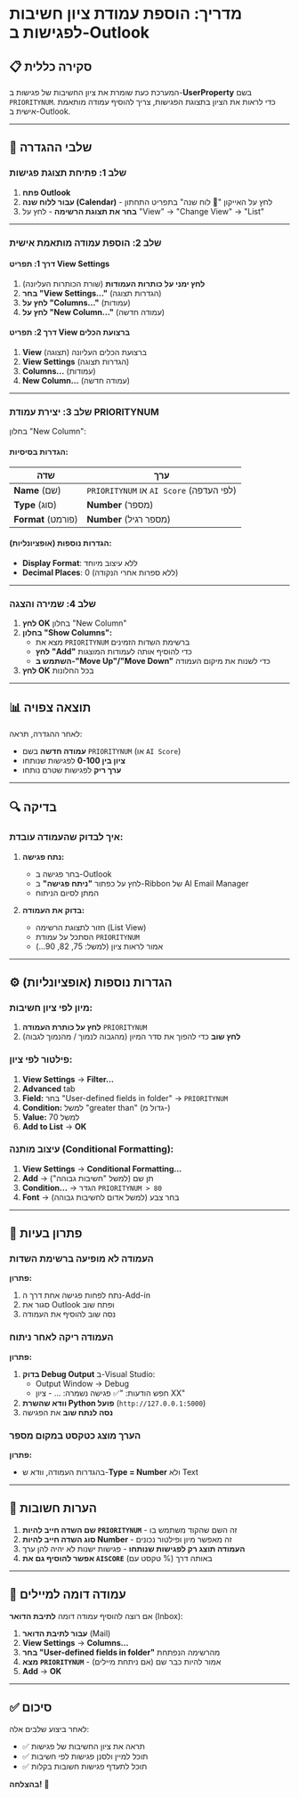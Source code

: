 # מדריך: הוספת עמודת ציון חשיבות לפגישות ב-Outlook

## 📋 סקירה כללית

המערכת כעת שומרת את ציון החשיבות של פגישות ב-**UserProperty** בשם `PRIORITYNUM`.
כדי לראות את הציון בתצוגת הפגישות, צריך להוסיף עמודה מותאמת אישית ב-Outlook.

---

## 🎯 שלבי ההגדרה

### שלב 1: פתיחת תצוגת פגישות
1. **פתח Outlook**
2. **עבור ללוח שנה (Calendar)** - לחץ על האייקון "📅 לוח שנה" בתפריט התחתון
3. **בחר את תצוגת הרשימה** - לחץ על "View" → "Change View" → "List"

---

### שלב 2: הוספת עמודה מותאמת אישית

#### דרך 1: תפריט View Settings
1. **לחץ ימני על כותרות העמודות** (שורת הכותרות העליונה)
2. **בחר "View Settings..."** (הגדרות תצוגה)
3. **לחץ על "Columns..."** (עמודות)
4. **לחץ על "New Column..."** (עמודה חדשה)

#### דרך 2: תפריט View ברצועת הכלים
1. **View** (תצוגה) ברצועת הכלים העליונה
2. **View Settings** (הגדרות תצוגה)
3. **Columns...** (עמודות)
4. **New Column...** (עמודה חדשה)

---

### שלב 3: יצירת עמודת PRIORITYNUM

בחלון "New Column":

#### הגדרות בסיסיות:
| שדה | ערך |
|-----|-----|
| **Name** (שם) | `PRIORITYNUM` או `AI Score` (לפי העדפה) |
| **Type** (סוג) | **Number** (מספר) |
| **Format** (פורמט) | **Number** (מספר רגיל) |

#### הגדרות נוספות (אופציונליות):
- **Display Format**: ללא עיצוב מיוחד
- **Decimal Places**: 0 (ללא ספרות אחרי הנקודה)

---

### שלב 4: שמירה והצגה

1. **לחץ OK** בחלון "New Column"
2. **בחלון "Show Columns":**
   - מצא את `PRIORITYNUM` ברשימת השדות הזמינים
   - **לחץ "Add"** כדי להוסיף אותה לעמודות המוצגות
   - **השתמש ב-"Move Up"/"Move Down"** כדי לשנות את מיקום העמודה
3. **לחץ OK** בכל החלונות

---

## 📊 תוצאה צפויה

לאחר ההגדרה, תראה:
- **עמודה חדשה** בשם `PRIORITYNUM` (או `AI Score`)
- **ציון בין 0-100** לפגישות שנותחו
- **ערך ריק** לפגישות שטרם נותחו

---

## 🔍 בדיקה

### איך לבדוק שהעמודה עובדת:

1. **נתח פגישה:**
   - בחר פגישה ב-Outlook
   - לחץ על כפתור **"ניתח פגישה"** ב-Ribbon של AI Email Manager
   - המתן לסיום הניתוח

2. **בדוק את העמודה:**
   - חזור לתצוגת הרשימה (List View)
   - הסתכל על עמודת `PRIORITYNUM`
   - אמור לראות ציון (למשל: 75, 82, 90...)

---

## ⚙️ הגדרות נוספות (אופציונליות)

### מיון לפי ציון חשיבות:
1. **לחץ על כותרת העמודה** `PRIORITYNUM`
2. **לחץ שוב** כדי להפוך את סדר המיון (מהגבוה לנמוך / מהנמוך לגבוה)

### פילטור לפי ציון:
1. **View Settings** → **Filter...**
2. **Advanced** tab
3. **Field:** בחר "User-defined fields in folder" → `PRIORITYNUM`
4. **Condition:** למשל "greater than" (גדול מ-)
5. **Value:** למשל 70
6. **Add to List** → **OK**

### עיצוב מותנה (Conditional Formatting):
1. **View Settings** → **Conditional Formatting...**
2. **Add** → תן שם (למשל "חשיבות גבוהה")
3. **Condition...** → הגדר `PRIORITYNUM > 80`
4. **Font** → בחר צבע (למשל אדום לחשיבות גבוהה)

---

## 🐛 פתרון בעיות

### העמודה לא מופיעה ברשימת השדות
**פתרון:**
1. נתח לפחות פגישה אחת דרך ה-Add-in
2. סגור את Outlook ופתח שוב
3. נסה שוב להוסיף את העמודה

### העמודה ריקה לאחר ניתוח
**פתרון:**
1. **בדוק Debug Output** ב-Visual Studio:
   - Output Window → Debug
   - חפש הודעות: "✅ פגישה נשמרה: ... - ציון XX"
2. **וודא שהשרת Python פועל** (`http://127.0.0.1:5000`)
3. **נסה לנתח שוב** את הפגישה

### הערך מוצג כטקסט במקום מספר
**פתרון:**
- בהגדרות העמודה, וודא ש-**Type = Number** ולא Text

---

## 📝 הערות חשובות

1. **שם השדה חייב להיות `PRIORITYNUM`** - זה השם שהקוד משתמש בו
2. **סוג השדה חייב להיות Number** - זה מאפשר מיון ופילטור נכונים
3. **העמודה תוצג רק לפגישות שנותחו** - פגישות ישנות לא יהיה להן ערך
4. **אפשר להוסיף גם את `AISCORE`** (טקסט עם %) באותה דרך

---

## 📧 עמודה דומה למיילים

אם רוצה להוסיף עמודה דומה **לתיבת הדואר** (Inbox):
1. **עבור לתיבת הדואר** (Mail)
2. **View Settings** → **Columns...**
3. **בחר "User-defined fields in folder"** מהרשימה הנפתחת
4. **מצא `PRIORITYNUM`** - אמור להיות כבר שם (אם ניתחת מיילים)
5. **Add** → **OK**

---

## ✅ סיכום

לאחר ביצוע שלבים אלה:
- ✅ תראה את ציון החשיבות של פגישות
- ✅ תוכל למיין ולסנן פגישות לפי חשיבות
- ✅ תוכל לתעדף פגישות חשובות בקלות

**בהצלחה!** 🎉






